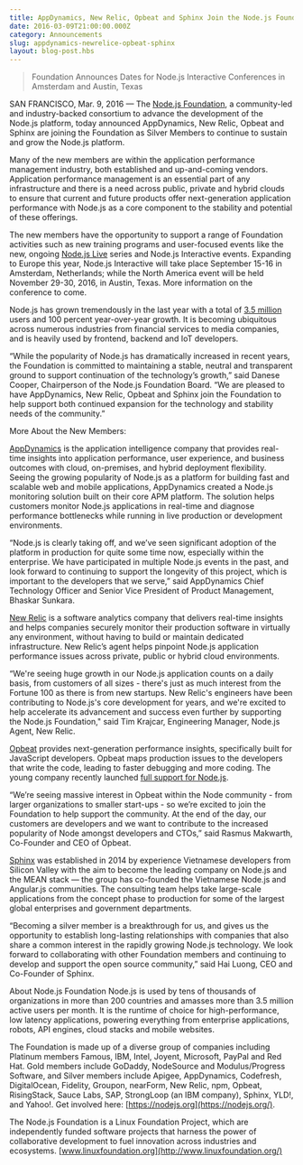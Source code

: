 ```yaml
---
title: AppDynamics, New Relic, Opbeat and Sphinx Join the Node.js Foundation as Silver Members
date: 2016-03-09T21:00:00.000Z
category: Announcements
slug: appdynamics-newrelice-opbeat-sphinx
layout: blog-post.hbs
---
```


> Foundation Announces Dates for Node.js Interactive Conferences in Amsterdam and Austin, Texas

SAN FRANCISCO, Mar. 9, 2016 — The [Node.js Foundation](https://foundation.nodejs.org/), a community-led and industry-backed consortium to advance the development of the Node.js platform, today announced AppDynamics, New Relic, Opbeat and Sphinx are joining the Foundation as Silver Members to continue to sustain and grow the Node.js platform.

Many of the new members are within the application performance management industry, both established and up-and-coming vendors. Application performance management is an essential part of any infrastructure and there is a need across public, private and hybrid clouds to ensure that current and future products offer next-generation application performance with Node.js as a core component to the stability and potential of these offerings.

The new members have the opportunity to support a range of Foundation activities such as new training programs and user-focused events like the new, ongoing [Node.js Live](http://live.nodejs.org/) series and Node.js Interactive events. Expanding to Europe this year, Node.js Interactive will take place September 15-16 in Amsterdam, Netherlands; while the North America event will be held November 29-30, 2016, in Austin, Texas. More information on the conference to come.

Node.js has grown tremendously in the last year with a total of [3.5 million](https://www.npmjs.com/) users and 100 percent year-over-year growth. It is becoming ubiquitous across numerous industries from financial services to media companies, and is heavily used by frontend, backend and IoT developers.

“While the popularity of Node.js has dramatically increased in recent years, the Foundation is committed to maintaining a stable, neutral and transparent ground to support continuation of the technology’s growth,” said Danese Cooper, Chairperson of the Node.js Foundation Board. “We are pleased to have AppDynamics, New Relic, Opbeat and Sphinx join the Foundation to help support both continued expansion for the technology and stability needs of the community.”

More About the New Members:

[AppDynamics](http://www.appdynamics.com/) is the application intelligence company that provides real-time insights into application performance, user experience, and business outcomes with cloud, on-premises, and hybrid deployment flexibility. Seeing the growing popularity of Node.js as a platform for building fast and scalable web and mobile applications, AppDynamics created a Node.js monitoring solution built on their core APM platform. The solution helps customers monitor Node.js applications in real-time and diagnose performance bottlenecks while running in live production or development environments.

“Node.js is clearly taking off, and we’ve seen significant adoption of the platform in production for quite some time now, especially within the enterprise. We have participated in multiple Node.js events in the past, and look forward to continuing to support the longevity of this project, which is important to the developers that we serve,” said AppDynamics Chief Technology Officer and Senior Vice President of Product Management, Bhaskar Sunkara.

[New Relic](https://newrelic.com/) is a software analytics company that delivers real-time insights and helps companies securely monitor their production software in virtually any environment, without having to build or maintain dedicated infrastructure. New Relic’s agent helps pinpoint Node.js application performance issues across private, public or hybrid cloud environments.

“We're seeing huge growth in our Node.js application counts on a daily basis, from customers of all sizes - there's just as much interest from the Fortune 100 as there is from new startups. New Relic's engineers have been contributing to Node.js's core development for years, and we're excited to help accelerate its advancement and success even further by supporting the Node.js Foundation," said Tim Krajcar, Engineering Manager, Node.js Agent, New Relic.

[Opbeat](https://opbeat.com/) provides next-generation performance insights, specifically built for JavaScript developers. Opbeat maps production issues to the developers that write the code, leading to faster debugging and more coding. The young company recently launched [full support for Node.js](https://opbeat.com/nodejs/).

“We’re seeing massive interest in Opbeat within the Node community - from larger organizations to smaller start-ups - so we’re excited to join the Foundation to help support the community. At the end of the day, our customers are developers and we want to contribute to the increased popularity of Node amongst developers and CTOs,” said Rasmus Makwarth, Co-Founder and CEO of Opbeat.

[Sphinx](http://sphinx.sg/) was established in 2014 by experience Vietnamese developers from Silicon Valley with the aim to become the leading company on Node.js and the MEAN stack — the group has co-founded the Vietnamese Node.js and Angular.js communities. The consulting team helps take large-scale applications from the concept phase to production for some of the largest global enterprises and government departments.

“Becoming a silver member is a breakthrough for us, and gives us the opportunity to establish long-lasting relationships with companies that also share a common interest in the rapidly growing Node.js technology. We look forward to collaborating with other Foundation members and continuing to develop and support the open source community,” said Hai Luong, CEO and Co-Founder of Sphinx.

About Node.js Foundation
Node.js is used by tens of thousands of organizations in more than 200 countries and amasses more than 3.5 million active users per month. It is the runtime of choice for high-performance, low latency applications, powering everything from enterprise applications, robots, API engines, cloud stacks and mobile websites.

The Foundation is made up of a diverse group of companies including Platinum members Famous, IBM, Intel, Joyent, Microsoft, PayPal and Red Hat. Gold members include GoDaddy, NodeSource and Modulus/Progress Software, and Silver members include Apigee, AppDynamics, Codefresh, DigitalOcean, Fidelity, Groupon, nearForm, New Relic, npm, Opbeat, RisingStack, Sauce Labs, SAP, StrongLoop (an IBM company), Sphinx, YLD!, and Yahoo!. Get involved here: [https://nodejs.org](https://nodejs.org/).

The Node.js Foundation is a Linux Foundation Project, which are independently funded software projects that harness the power of collaborative development to fuel innovation across industries and ecosystems. [www.linuxfoundation.org](http://www.linuxfoundation.org/)
